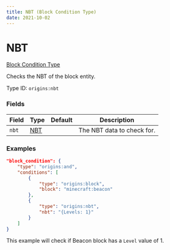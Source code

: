 ```yaml
---
title: NBT (Block Condition Type)
date: 2021-10-02
---
```


# NBT

[Block Condition Type](../block_condition_types.md)

Checks the NBT of the block entity.

Type ID: `origins:nbt`


### Fields

Field | Type | Default | Description
------|------|---------|-------------
`nbt` | [NBT](../data_types/nbt.md) | | The NBT data to check for.


### Examples

```json
"block_condition": {
    "type": "origins:and",
    "conditions": [
        {
            "type": "origins:block",
            "block": "minecraft:beacon"
        },
        {
            "type": "origins:nbt",
            "nbt": "{Levels: 1}"
        }
    ]
}
```

This example will check if Beacon block has a `Level` value of 1.
